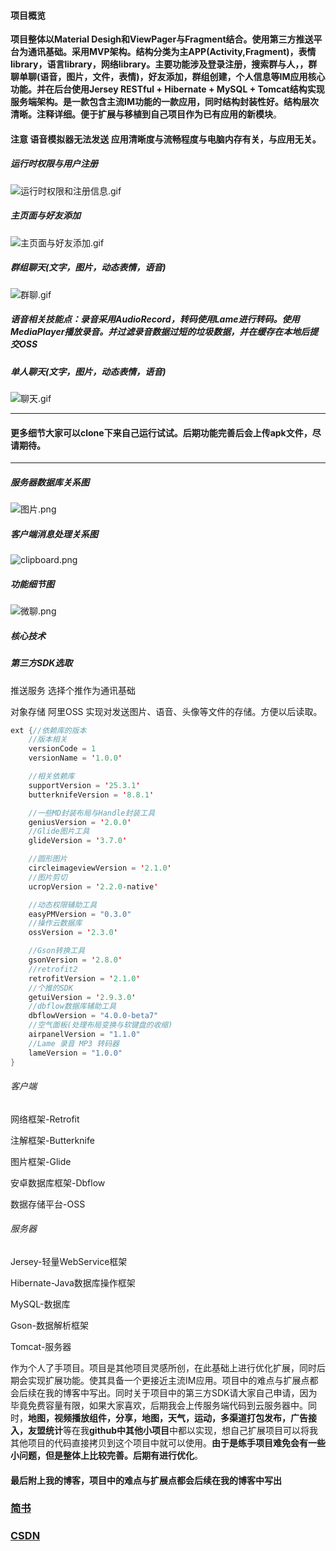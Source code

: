 
#### 项目概览   

**项目整体以Material Desigh和ViewPager与Fragment结合。使用第三方推送平台为通讯基础。采用MVP架构。结构分类为主APP(Activity,Fragment)，表情library，语言library，网络library。主要功能涉及登录注册，搜索群与人，，群聊单聊(语音，图片，文件，表情)，好友添加，群组创建，个人信息等IM应用核心功能。并在后台使用Jersey RESTful + Hibernate + MySQL + Tomcat结构实现服务端架构。是一款包含主流IM功能的一款应用，同时结构封装性好。结构层次清晰。注释详细。便于扩展与移植到自己项目作为已有应用的新模块**。

#### 注意 语音模拟器无法发送 应用清晰度与流畅程度与电脑内存有关，与应用无关。

##### 运行时权限与用户注册   
![运行时权限和注册信息.gif](http://upload-images.jianshu.io/upload_images/3983615-9aee7376e1290a70.gif?imageMogr2/auto-orient/strip)

##### 主页面与好友添加      
![主页面与好友添加.gif](http://upload-images.jianshu.io/upload_images/3983615-dee6768100b92d80.gif?imageMogr2/auto-orient/strip)


##### 群组聊天(文字，图片，动态表情，语音)
![群聊.gif](http://upload-images.jianshu.io/upload_images/3983615-c84f2d4ebea89667.gif?imageMogr2/auto-orient/strip)

##### 语音相关技能点：录音采用AudioRecord，转码使用Lame进行转码。使用MediaPlayer播放录音。并过滤录音数据过短的垃圾数据，并在缓存在本地后提交OSS

##### 单人聊天(文字，图片，动态表情，语音)
![聊天.gif](http://upload-images.jianshu.io/upload_images/3983615-097cea4d8e8f5e97.gif?imageMogr2/auto-orient/strip)   

---


#### 更多细节大家可以clone下来自己运行试试。后期功能完善后会上传apk文件，尽请期待。

---

##### 服务器数据库关系图
![图片.png](http://upload-images.jianshu.io/upload_images/3983615-1911fa2f47527d83.png?imageMogr2/auto-orient/strip%7CimageView2/2/w/1240)

##### 客户端消息处理关系图
![clipboard.png](http://upload-images.jianshu.io/upload_images/3983615-c828b8e17f651920.png?imageMogr2/auto-orient/strip%7CimageView2/2/w/1240)

##### 功能细节图   
![微聊.png](https://upload-images.jianshu.io/upload_images/3983615-6d2af14629c4f382.png?imageMogr2/auto-orient/strip%7CimageView2/2/w/1240)

##### 核心技术   
##### 第三方SDK选取
推送服务 选择个推作为通讯基础

对象存储 阿里OSS
实现对发送图片、语音、头像等文件的存储。方便以后读取。

```java
ext {//依赖库的版本
    //版本相关
    versionCode = 1
    versionName = '1.0.0'

    //相关依赖库
    supportVersion = '25.3.1'
    butterknifeVersion = '8.8.1'

    //一些MD封装布局与Handle封装工具
    geniusVersion = '2.0.0'
    //Glide图片工具
    glideVersion = '3.7.0'

    //圆形图片
    circleimageviewVersion = '2.1.0'
    //图片剪切
    ucropVersion = '2.2.0-native'

    //动态权限辅助工具
    easyPMVersion = "0.3.0"
    //操作云数据库
    ossVersion = '2.3.0'

    //Gson转换工具
    gsonVersion = '2.8.0'
    //retrofit2
    retrofitVersion = '2.1.0'
    //个推的SDK
    getuiVersion = '2.9.3.0'
    //dbflow数据库辅助工具
    dbflowVersion = "4.0.0-beta7"
    //空气面板(处理布局变换与软键盘的收缩)
    airpanelVersion = "1.1.0"
    //Lame 录音 MP3 转码器
    lameVersion = "1.0.0"
}
```

###### 客户端   
网络框架-Retrofit

注解框架-Butterknife

图片框架-Glide

安卓数据库框架-Dbflow

数据存储平台-OSS

###### 服务器  
Jersey-轻量WebService框架

Hibernate-Java数据库操作框架

MySQL-数据库

Gson-数据解析框架

Tomcat-服务器

作为个人了手项目。项目是其他项目灵感所创，在此基础上进行优化扩展，同时后期会实现扩展功能。使其具备一个更接近主流IM应用。项目中的难点与扩展点都会后续在我的博客中写出。同时关于项目中的第三方SDK请大家自己申请，因为毕竟免费容量有限，如果大家喜欢，后期我会上传服务端代码到云服务器中。同时，**地图，视频播放组件，分享，地图，天气，运动，多渠道打包发布，广告接入，友盟统计**等在我**github中其他小项目**中都以实现，想自己扩展项目可以将我其他项目的代码直接拷贝到这个项目中就可以使用。**由于是练手项目难免会有一些小问题，但是整体上比较完善。后期有进行优化**。

#### 最后附上我的博客，项目中的难点与扩展点都会后续在我的博客中写出

### [简书](https://www.jianshu.com/u/70a8f4edb323)

### [CSDN](http://my.csdn.net/gg199402)
